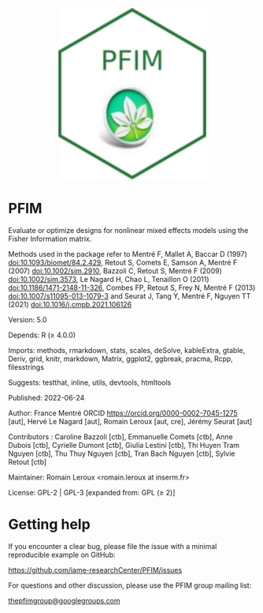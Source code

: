 
<p align="center">
<img src="hex-PFIM.png" alt="Logo" width="300"/>
</p>

# PFIM

Evaluate or optimize designs for nonlinear mixed effects models using the Fisher Information matrix. 

Methods used in the package refer to Mentré F, Mallet A, Baccar D (1997) <doi:10.1093/biomet/84.2.429>, Retout S, Comets E, Samson A, Mentré F (2007) <doi:10.1002/sim.2910>, Bazzoli C, Retout S, Mentré F (2009) <doi:10.1002/sim.3573>, Le Nagard H, Chao L, Tenaillon O (2011) <doi:10.1186/1471-2148-11-326>, Combes FP, Retout S, Frey N, Mentré F (2013) <doi:10.1007/s11095-013-1079-3> and Seurat J, Tang Y, Mentré F, Nguyen TT (2021) <doi:10.1016/j.cmpb.2021.106126>

Version:	5.0

Depends:	R (≥ 4.0.0)

Imports:	methods, rmarkdown, stats, scales, deSolve, kableExtra, gtable, Deriv, grid, knitr, markdown, Matrix, ggplot2, ggbreak, pracma, 
Rcpp, filesstrings

Suggests:	testthat, inline, utils, devtools, htmltools

Published:	2022-06-24

Author:	France Mentré ORCID <https://orcid.org/0000-0002-7045-1275> [aut], Hervé Le Nagard [aut], Romain Leroux [aut, cre], Jérémy Seurat [aut]

Contributors : Caroline Bazzoli [ctb], Emmanuelle Comets [ctb], Anne Dubois [ctb], Cyrielle Dumont [ctb], Giulia Lestini [ctb], Thi Huyen Tram Nguyen [ctb], Thu Thuy Nguyen [ctb], Tran Bach Nguyen [ctb], Sylvie Retout [ctb]

Maintainer:	Romain Leroux <romain.leroux at inserm.fr>

License:	GPL-2 | GPL-3 [expanded from: GPL (≥ 2)]

# Getting help

If you encounter a clear bug, please file the issue with a minimal reproducible example on GitHub:

https://github.com/iame-researchCenter/PFIM/issues

For questions and other discussion, please use the PFIM group mailing list:

thepfimgroup@googlegroups.com
